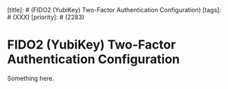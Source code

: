 [title]: # (FIDO2 (YubiKey) Two-Factor Authentication Configuration)
[tags]: # (XXX)
[priority]: # (2283)
# FIDO2 (YubiKey) Two-Factor Authentication Configuration
Something here.
